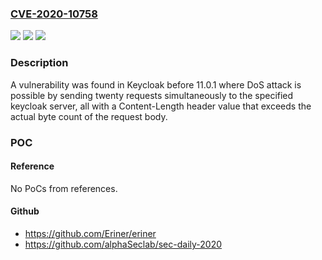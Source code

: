 ### [CVE-2020-10758](https://cve.mitre.org/cgi-bin/cvename.cgi?name=CVE-2020-10758)
![](https://img.shields.io/static/v1?label=Product&message=Keycloak&color=blue)
![](https://img.shields.io/static/v1?label=Version&message=n%2Fa&color=blue)
![](https://img.shields.io/static/v1?label=Vulnerability&message=Denial%20of%20service&color=brighgreen)

### Description

A vulnerability was found in Keycloak before 11.0.1 where DoS attack is possible by sending twenty requests simultaneously to the specified keycloak server, all with a Content-Length header value that exceeds the actual byte count of the request body.

### POC

#### Reference
No PoCs from references.

#### Github
- https://github.com/Eriner/eriner
- https://github.com/alphaSeclab/sec-daily-2020

